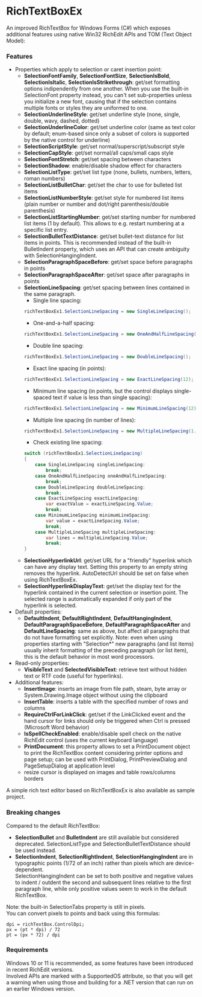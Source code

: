 # RichTextBoxEx

An improved RichTextBox for Windows Forms (C#) which exposes additional features using native Win32 RichEdit APIs and TOM (Text Object Model):

### Features

* Properties which apply to selection or caret insertion point:
    - **SelectionFontFamily**, **SelectionFontSize**, **SelectionIsBold**, **SelectionIsItalic**, **SelectionIsStrikethrough**: get/set formatting options indipendently from one another. When you use the built-in SelectionFont property instead, you can't set sub-properties unless you initialize a new font, causing that if the selection contains multiple fonts or styles they are uniformed to one.
    - **SelectionUnderlineStyle**: get/set underline style (none, single, double, wavy, dashed, dotted)
    - **SelectionUnderlineColor**: get/set underline color (same as text color by default; enum-based since only a subset of colors is supported by the native control for underline)
    - **SelectionScriptStyle**: get/set normal/superscript/subscript style
    - **SelectionCapStyle**: get/set normal/all caps/small caps style
    - **SelectionFontStretch**: get/set spacing between characters 
    - **SelectionShadow**: enable/disable shadow effect for characters
    - **SelectionListType**: get/set list type (none, bullets, numbers, letters, roman numbers)
    - **SelectionListBulletChar**: get/set the char to use for bulleted list items
    - **SelectionListNumberStyle**: get/set style for numbered list items (plain number or number and dot/right parenthesis/double parenthesis)
    - **SelectionListStartingNumber**: get/set starting number for numbered list items (1 by default). This allows to e.g. restart numbering at a specific list entry.
    - **SelectionBulletTextDistance**: get/set bullet-text distance for list items in points. This is recommended instead of the built-in BulletIndent property, which uses an API that can create ambiguity with SelectionHangingIndent.
    - **SelectionParagraphSpaceBefore**: get/set space before paragraphs in points
    - **SelectionParagraphSpaceAfter**: get/set space after paragraphs in points
    - **SelectionLineSpacing**: get/set spacing between lines contained in the same paragraph.
        - Single line spacing:
        ```csharp
        richTextBoxEx1.SelectionLineSpacing = new SingleLineSpacing();
        ```
        - One-and-a-half spacing:
        ```csharp
        richTextBoxEx1.SelectionLineSpacing = new OneAndHalfLineSpacing();
        ```
        - Double line spacing:
        ```csharp
        richTextBoxEx1.SelectionLineSpacing = new DoubleLineSpacing();
        ```
        - Exact line spacing (in points):
        ```csharp
        richTextBoxEx1.SelectionLineSpacing = new ExactLineSpacing(12);
        ```
        - Minimum line spacing (in points, but the control displays single-spaced text if value is less than single spacing):
        ```csharp
        richTextBoxEx1.SelectionLineSpacing = new MinimumLineSpacing(12);
        ```
        - Multiple line spacing (in number of lines):
        ```csharp
        richTextBoxEx1.SelectionLineSpacing = new MultipleLineSpacing(1.5);
        ```
        - Check existing line spacing:
        ```csharp
        switch (richTextBoxEx1.SelectionLineSpacing)
        {
            case SingleLineSpacing singleLineSpacing:                
                break;
            case OneAndHalfLineSpacing oneAndHalfLineSpacing:
                break;
            case DoubleLineSpacing doubleLineSpacing:
                break;
            case ExactLineSpacing exactLineSpacing:
                var exactValue = exactLineSpacing.Value;
                break;
            case MinimumLineSpacing minimumLineSpacing:
                var value = exactLineSpacing.Value;
                break;
            case MultipleLineSpacing multipleLineSpacing:
                var lines = multipleLineSpacing.Value;
                break;
        }
        ```
    - **SelectionHyperlinkUrl**: get/set URL for a "friendly" hyperlink which can have any display text. Setting this property to an empty string removes the hyperlink. AutoDetectUrl should be set on false when using RichTextBoxEx.
    - **SelectionHyperlinkDisplayText**: get/set the display text for the hyperlink contained in the current selection or insertion point. The selected range is automatically expanded if only part of the hyperlink is selected.
* Default properties:
    - **DefaultIndent**, **DefaultRightIndent**, **DefaultHangingIndent**, **DefaultParagraphSpaceBefore**, **DefaultParagraphSpaceAfter** and **DefaultLineSpacing**: same as above, but affect all paragraphs that do not have formatting set explicitly. Note: even when using properties starting with "Selection\*" new paragraphs (and list items) usually inherit formatting of the preceding paragraph (or list item), this is the default behavior in most word processors.
* Read-only properties:
    - **VisibleText** and **SelectedVisibleText**: retrieve text without hidden text or RTF code (useful for hyperlinks).
* Additional features:
    - **InsertImage**: inserts an image from file path, steam, byte array or System.Drawing.Image object without using the clipboard
    - **InsertTable**: inserts a table with the specified number of rows and columns
    - **RequireCtrlForLinkClick**: get/set if the LinkClicked event and the hand cursor for links should only be triggered when Ctrl is pressed (Microsoft Word behavior)
    - **IsSpellCheckEnabled**: enable/disable spell check on the native RichEdit control (uses the current keyboard language)
    - **PrintDocument**: this property allows to set a PrintDocument object to print the RichTextBox content considering printer options and page setup; can be used with PrintDialog, PrintPreviewDialog and PageSetupDialog at application level
    - resize cursor is displayed on images and table rows/columns borders

A simple rich text editor based on RichTextBoxEx is also available as sample project.

### Breaking changes

Compared to the default RichTextBox:
- **SelectionBullet** and **BulletIndent** are still available but considered deprecated. SelectionListType and SelectionBulletTextDistance should be used instead. 
- **SelectionIndent**, **SelectionRightIndent**, **SelectionHangingIndent** are in typographic points (1/72 of an inch) rather than pixels which are device-dependent.  
SelectionHangingIndent can be set to both positive and negative values to indent / outdent the second and subsequent lines relative to the first paragraph line, while only positive values seem to work in the default RichTextBox.  

Note: the built-in SelectionTabs property is still in pixels.  
You can convert pixels to points and back using this formulas:
```
dpi = richTextBox.ControlDpi;
px = (pt * dpi) / 72
pt = (px * 72) / dpi
```

### Requirements

Windows 10 or 11 is recommended, as some features have been introduced in recent RichEdit versions.  
Involved APIs are marked with a SupportedOS attribute, so that you will get a warning when using those and building for a .NET version that can run on an earlier Windows version.